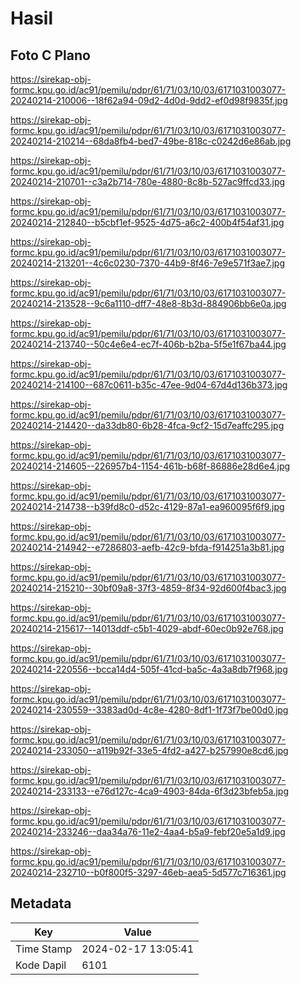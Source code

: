 # Hasil

## Foto C Plano

https://sirekap-obj-formc.kpu.go.id/ac91/pemilu/pdpr/61/71/03/10/03/6171031003077-20240214-210006--18f62a94-09d2-4d0d-9dd2-ef0d98f9835f.jpg

https://sirekap-obj-formc.kpu.go.id/ac91/pemilu/pdpr/61/71/03/10/03/6171031003077-20240214-210214--68da8fb4-bed7-49be-818c-c0242d6e86ab.jpg

https://sirekap-obj-formc.kpu.go.id/ac91/pemilu/pdpr/61/71/03/10/03/6171031003077-20240214-210701--c3a2b714-780e-4880-8c8b-527ac9ffcd33.jpg

https://sirekap-obj-formc.kpu.go.id/ac91/pemilu/pdpr/61/71/03/10/03/6171031003077-20240214-212840--b5cbf1ef-9525-4d75-a6c2-400b4f54af31.jpg

https://sirekap-obj-formc.kpu.go.id/ac91/pemilu/pdpr/61/71/03/10/03/6171031003077-20240214-213201--4c6c0230-7370-44b9-8f46-7e9e571f3ae7.jpg

https://sirekap-obj-formc.kpu.go.id/ac91/pemilu/pdpr/61/71/03/10/03/6171031003077-20240214-213528--9c6a1110-dff7-48e8-8b3d-884906bb6e0a.jpg

https://sirekap-obj-formc.kpu.go.id/ac91/pemilu/pdpr/61/71/03/10/03/6171031003077-20240214-213740--50c4e6e4-ec7f-406b-b2ba-5f5e1f67ba44.jpg

https://sirekap-obj-formc.kpu.go.id/ac91/pemilu/pdpr/61/71/03/10/03/6171031003077-20240214-214100--687c0611-b35c-47ee-9d04-67d4d136b373.jpg

https://sirekap-obj-formc.kpu.go.id/ac91/pemilu/pdpr/61/71/03/10/03/6171031003077-20240214-214420--da33db80-6b28-4fca-9cf2-15d7eaffc295.jpg

https://sirekap-obj-formc.kpu.go.id/ac91/pemilu/pdpr/61/71/03/10/03/6171031003077-20240214-214605--226957b4-1154-461b-b68f-86886e28d6e4.jpg

https://sirekap-obj-formc.kpu.go.id/ac91/pemilu/pdpr/61/71/03/10/03/6171031003077-20240214-214738--b39fd8c0-d52c-4129-87a1-ea960095f6f9.jpg

https://sirekap-obj-formc.kpu.go.id/ac91/pemilu/pdpr/61/71/03/10/03/6171031003077-20240214-214942--e7286803-aefb-42c9-bfda-f914251a3b81.jpg

https://sirekap-obj-formc.kpu.go.id/ac91/pemilu/pdpr/61/71/03/10/03/6171031003077-20240214-215210--30bf09a8-37f3-4859-8f34-92d600f4bac3.jpg

https://sirekap-obj-formc.kpu.go.id/ac91/pemilu/pdpr/61/71/03/10/03/6171031003077-20240214-215617--14013ddf-c5b1-4029-abdf-60ec0b92e768.jpg

https://sirekap-obj-formc.kpu.go.id/ac91/pemilu/pdpr/61/71/03/10/03/6171031003077-20240214-220556--bcca14d4-505f-41cd-ba5c-4a3a8db7f968.jpg

https://sirekap-obj-formc.kpu.go.id/ac91/pemilu/pdpr/61/71/03/10/03/6171031003077-20240214-230559--3383ad0d-4c8e-4280-8df1-1f73f7be00d0.jpg

https://sirekap-obj-formc.kpu.go.id/ac91/pemilu/pdpr/61/71/03/10/03/6171031003077-20240214-233050--a119b92f-33e5-4fd2-a427-b257990e8cd6.jpg

https://sirekap-obj-formc.kpu.go.id/ac91/pemilu/pdpr/61/71/03/10/03/6171031003077-20240214-233133--e76d127c-4ca9-4903-84da-6f3d23bfeb5a.jpg

https://sirekap-obj-formc.kpu.go.id/ac91/pemilu/pdpr/61/71/03/10/03/6171031003077-20240214-233246--daa34a76-11e2-4aa4-b5a9-febf20e5a1d9.jpg

https://sirekap-obj-formc.kpu.go.id/ac91/pemilu/pdpr/61/71/03/10/03/6171031003077-20240214-232710--b0f800f5-3297-46eb-aea5-5d577c716361.jpg


## Metadata

| Key        | Value               |
| ---------- | ------------------- |
| Time Stamp | 2024-02-17 13:05:41 |
| Kode Dapil | 6101                |



